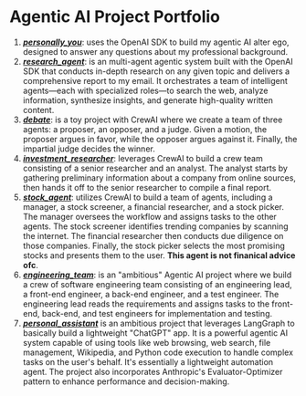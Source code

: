 # Agentic AI Project Portfolio

1. [***personally_you***](https://github.com/bachvietdo01/agenticai/tree/main/personally_you): uses the OpenAI SDK to build my agentic AI alter ego, designed to answer any questions about my professional background.
2. [***research_agent***](https://github.com/bachvietdo01/agenticai/tree/main/engineering_team): is an multi-agent agentic system built with the OpenAI SDK that conducts in-depth research on any given topic and delivers a comprehensive report to my email. It orchestrates a team of intelligent agents—each with specialized roles—to search the web, analyze information, synthesize insights, and generate high-quality written content.
3. [***debate***](https://github.com/bachvietdo01/agenticai/tree/main/debate): is a toy project with CrewAI where we create a team of three agents: a proposer, an opposer, and a judge. Given a motion, the proposer argues in favor, while the opposer argues against it. Finally, the impartial judge decides the winner.
4. [***investment_researcher***](https://github.com/bachvietdo01/agenticai/tree/main/investment_researcher): leverages CrewAI to build a crew team consisting of a senior researcher and an analyst. The analyst starts by gathering preliminary information about a company from online sources, then hands it off to the senior researcher to compile a final report.
5. [***stock_agent***](https://github.com/bachvietdo01/agenticai/tree/main/stock_agent): utilizes CrewAI to build a team of agents, including a manager, a stock screener, a financial researcher, and a stock picker. The manager oversees the workflow and assigns tasks to the other agents. The stock screener identifies trending companies by scanning the internet. The financial researcher then conducts due diligence on those companies. Finally, the stock picker selects the most promising stocks and presents them to the user. **This agent is not finanical advice ofc**.
6. [***engineering_team***](https://github.com/bachvietdo01/agenticai/tree/main/engineering_team): is an "ambitious" Agentic AI project where we build a crew of software engineering team consisting of an engineering lead, a front-end engineer, a back-end engineer, and a test engineer. The engineering lead reads the requirements and assigns tasks to the front-end, back-end, and test engineers for implementation and testing.
7. [***personal_assistant***](https://github.com/bachvietdo01/agenticai/tree/main/personal_assistant) is an ambitious project that leverages LangGraph to basically build a lightweight "ChatGPT" app. It is a powerful agentic AI system capable of using tools like web browsing, web search, file management, Wikipedia, and Python code execution to handle complex tasks on the user's behalf. It's essentially a lightweight automation agent. The project also incorporates Anthropic's Evaluator-Optimizer pattern to enhance performance and decision-making.




